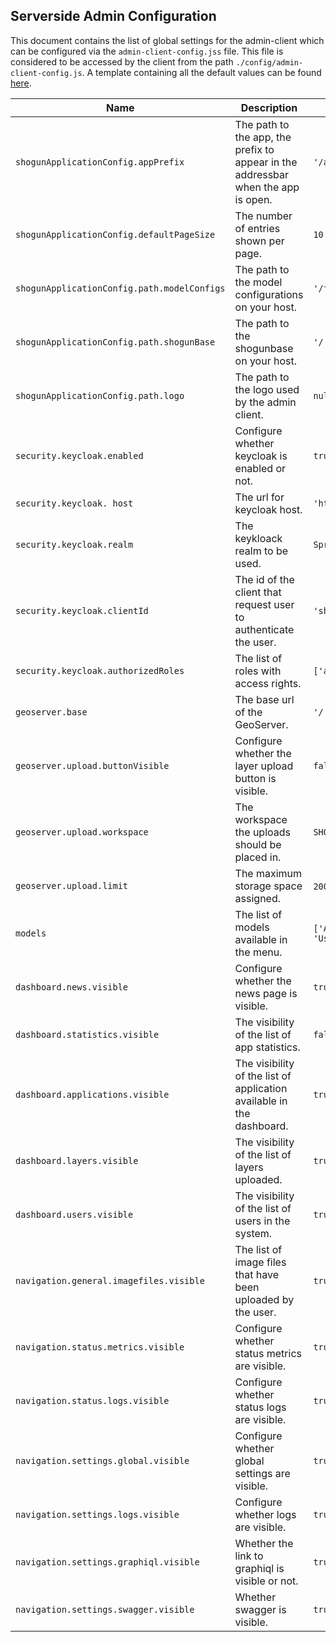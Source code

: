 ## Serverside Admin Configuration

This document contains the list of global settings for the admin-client which can be configured via the `admin-client-config.jss` file. This file is considered to be accessed by the client from the path `./config/admin-client-config.js`. A template containing all the default values can be found [here](https://github.com/terrestris/shogun-admin/blob/main/assets/fallbackConfig.js).

| Name | Description | Default |
| ---- | ----------- | ------- |
| `shogunApplicationConfig.appPrefix` | The path to the app, the prefix to appear in the addressbar when the app is open. | `'/admin'` |
| `shogunApplicationConfig.defaultPageSize` | The number of entries shown per page. | `10` |
| `shogunApplicationConfig.path.modelConfigs` | The path to the model configurations on your host. | `'/formconfigs'` |
| `shogunApplicationConfig.path.shogunBase` | The path to the shogunbase on your host. | `'/'` |
| `shogunApplicationConfig.path.logo` | The path to the logo used by the admin client. | `null` |
| `security.keycloak.enabled` | Configure whether keycloak is enabled or not. | `true` |
| `security.keycloak. host` | The url for keycloak host. | `'https://localhost/auth'` |
| `security.keycloak.realm` | The keykloack realm to be used. | `SpringBootKeycloak` |
| `security.keycloak.clientId` | The id of the client that request user to authenticate the user. | `'shogun-admin'` |
| `security.keycloak.authorizedRoles` | The list of roles with access rights. | `['admin']` |
| `geoserver.base` | The base url of the GeoServer. | `'/'` |
| `geoserver.upload.buttonVisible` | Configure whether the layer upload button is visible. | `false` |
| `geoserver.upload.workspace` | The workspace the uploads should be placed in. | `SHOGUN` |
| `geoserver.upload.limit` | The maximum storage space assigned. | `200000000` (~200MB) |
| `models` | The list of models available in the menu. | `['Application', 'Layer', 'User', 'Group', 'Role']` |
| `dashboard.news.visible` | Configure whether the news page is visible. | `true ` |
| `dashboard.statistics.visible` | The visibility of the list of app statistics. | `false` |
| `dashboard.applications.visible` | The visibility of the list of application available in the dashboard. | `true` |
| `dashboard.layers.visible` | The visibility of the list of layers uploaded. | `true` |
| `dashboard.users.visible` | The visibility of the list of users in the system. | `true` |
| `navigation.general.imagefiles.visible` | The list of image files that have been uploaded by the user. | `true` |
| `navigation.status.metrics.visible` | Configure whether status metrics are visible. | `true` |
| `navigation.status.logs.visible` | Configure whether status logs are visible. | `true` |
| `navigation.settings.global.visible` | Configure whether global settings are visible. | `true` |
| `navigation.settings.logs.visible` | Configure whether logs are visible. | `true` |
| `navigation.settings.graphiql.visible` | Whether the link to graphiql is visible or not. | `true` |
| `navigation.settings.swagger.visible` | Whether swagger is visible. | `true` |
